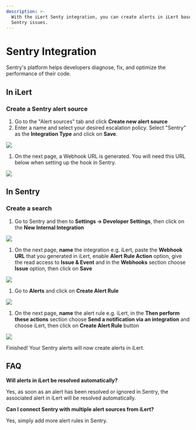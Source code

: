 ```yaml
---
description: >-
  With the iLert Senty integration, you can create alerts in iLert based on
  Sentry issues.
---
```


# Sentry Integration

Sentry's platform helps developers diagnose, fix, and optimize the performance of their code.

## In iLert <a href="#in-ilert" id="in-ilert"></a>

### Create a Sentry alert source <a href="#create-alert-source" id="create-alert-source"></a>

1. Go to the "Alert sources" tab and click **Create new alert source**
2. Enter a name and select your desired escalation policy. Select "Sentry" as the **Integration Type** and click on **Save**.

![](../.gitbook/assets/screenshot\_25\_02\_21\_\_21\_51.png)

1. On the next page, a Webhook URL is generated. You will need this URL below when setting up the hook in Sentry.

![](../.gitbook/assets/screenshot\_25\_02\_21\_\_21\_52.png)

## In Sentry <a href="#in-splunk" id="in-splunk"></a>

### Create a search <a href="#create-action-sequences" id="create-action-sequences"></a>

1. Go to Sentry and then to **Settings -> Developer Settings**, then click on the **New Internal Integration**

![](../.gitbook/assets/screenshot\_25\_02\_21\_\_21\_58.png)

1. On the next page,  **name** the integration e.g. iLert, paste the **Webhook URL** that you generated in iLert, enable **Alert Rule Action** option, give the read access to **Issue & Event** and in the **Webhooks** section choose **Issue** option, then click on **Save**

![](../.gitbook/assets/screenshot\_25\_02\_21\_\_22\_53.png)

1. Go to **Alerts** and click on **Create Alert Rule**

![](../.gitbook/assets/screenshot\_25\_02\_21\_\_22\_08.png)

1. On the next page,  **name** the alert rule e.g. iLert, in the **Then perform these actions** section choose **Send a notification via an  integration** and choose iLert, then click on **Create Alert Rule** button

![](../.gitbook/assets/screenshot\_25\_02\_21\_\_22\_10.png)

Finished! Your Sentry alerts will now create alerts in iLert.

## FAQ <a href="#faq" id="faq"></a>

**Will alerts in iLert be resolved automatically?**

Yes, as soon as an alert has been resolved or ignored in Sentry, the associated alert in iLert will be resolved automatically.

**Can I connect Sentry with multiple alert sources from iLert?**

Yes, simply add more alert rules in Sentry.
